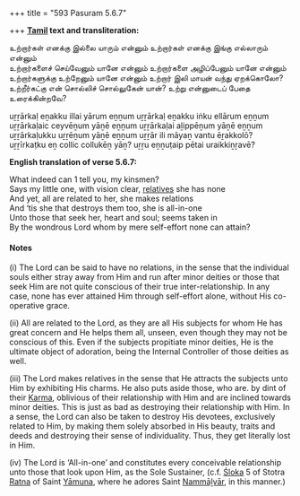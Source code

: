 +++
title = "593 Pasuram 5.6.7"

+++
**[Tamil](/definition/tamil#history "show Tamil definitions") text and transliteration:**

உற்றார்கள் எனக்கு இல்லை யாரும் என்னும் உற்றார்கள் எனக்கு இங்கு எல்லாரும் என்னும்  
உற்றார்களைச் செய்வேனும் யானே என்னும் உற்றார்களை அழிப்பேனும் யானே என்னும்  
உற்றார்களுக்கு உற்றேனும் யானே என்னும் உற்றார் இலி மாயன் வந்து ஏறக்கொலோ?  
உற்றீர்கட்கு என் சொல்லிச் சொல்லுகேன் யான்? உற்று என்னுடைப் பேதை உரைக்கின்றவே?

uṟṟārkaḷ eṉakku illai yārum eṉṉum uṟṟārkaḷ eṉakku iṅku ellārum eṉṉum  
uṟṟārkaḷaic ceyvēṉum yāṉē eṉṉum uṟṟārkaḷai aḻippēṉum yāṉē eṉṉum  
uṟṟārkaḷukku uṟṟēṉum yāṉē eṉṉum uṟṟār ili māyaṉ vantu ēṟakkolō?  
uṟṟīrkaṭku eṉ collic collukēṉ yāṉ? uṟṟu eṉṉuṭaip pētai uraikkiṉṟavē?

**English translation of verse 5.6.7:**

What indeed can 1 tell you, my kinsmen?  
Says my little one, with vision clear, [relatives](/definition/relative#history "show relatives definitions") she has none  
And yet, all are related to her, she makes relations  
And ‘tis she that destroys them too, she is all-in-one  
Unto those that seek her, heart and soul; seems taken in  
By the wondrous Lord whom by mere self-effort none can attain?

#### Notes

\(i\) The Lord can be said to have no relations, in the sense that the individual souls either stray away from Him and run after minor deities or those that seek Him are not quite conscious of their true inter-relationship. In any case, none has ever attained Him through self-effort alone, without His co-operative grace.

\(ii\) All are related to the Lord, as they are all His subjects for whom He has great concern and He helps them all, unseen, even though they may not be conscious of this. Even if the subjects propitiate minor deities, He is the ultimate object of adoration, being the Internal Controller of those deities as well.

\(iii\) The Lord makes relatives in the sense that He attracts the subjects unto Him by exhibiting His charms. He also puts aside those, who are. by dint of their [Karma](/definition/karma#vaishnavism "show Karma definitions"), oblivious of their relationship with Him and are inclined towards minor deities. This is just as bad as destroying their relationship with Him. In a sense, the Lord can also be taken to destroy His devotees, exclusively related to Him, by making them solely absorbed in His beauty, traits and deeds and destroying their sense of individuality. Thus, they get literally lost in Him.

\(iv\) The Lord is ‘All-in-one’ and constitutes every conceivable relationship unto those that look upon Him, as the Sole Sustainer, (c.f. [Śloka](/definition/sloka#vaishnavism "show Śloka definitions") 5 of Stotra [Ratna](/definition/ratna#history "show Ratna definitions") of Saint [Yāmuna](/definition/yamuna#vaishnavism "show Yāmuna definitions"), where he adores Saint [Nammāḻvār](/definition/nammalvar#vaishnavism "show Nammāḻvār definitions"), in this manner.)



